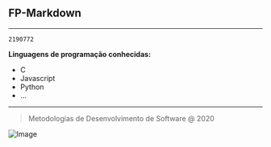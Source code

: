## **FP-Markdown**
___
```
2190772
```
**Linguagens de programação conhecidas:**

+ C
+ Javascript
+ Python
+ ...
___
> Metodologias  de Desenvolvimento de Software @ 2020

![Image](https://www.ipleiria.pt/wp-content/themes/ipleiria/img/logo_ipl_header.png)

